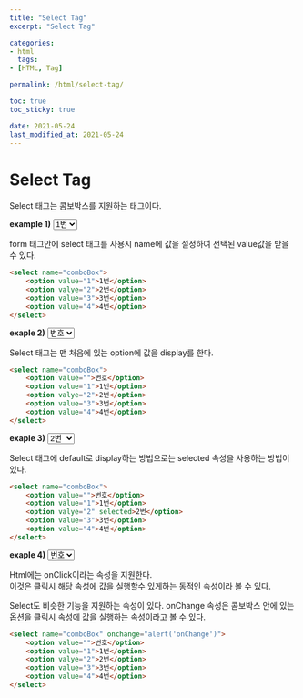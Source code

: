```yaml
---
title: "Select Tag"
excerpt: "Select Tag"

categories:
- html
  tags:
- [HTML, Tag]

permalink: /html/select-tag/

toc: true
toc_sticky: true

date: 2021-05-24
last_modified_at: 2021-05-24
---
```


# Select Tag

Select 태그는 콤보박스를 지원하는 태그이다.


**example 1)**
<select name="comboBox">
	<option value="1">1번</option>
	<option valye="2">2번</option>
	<option value="3">3번</option>
	<option value="4">4번</option>
</select> 


form 태그안에 select 태그를 사용시 name에 값을 설정하여 선택된 value값을 받을 수 있다. 
```html
<select name="comboBox">
	<option value="1">1번</option>
	<option valye="2">2번</option>
	<option value="3">3번</option>
	<option value="4">4번</option>
</select>
```


**exaple 2)**
<select name="comboBox">
	<option value="">번호</option>
	<option value="1">1번</option>
	<option valye="2">2번</option>
	<option value="3">3번</option>
	<option value="4">4번</option>
</select>

Select 태그는 맨 처음에 있는 option에 값을 display를 한다.
```html
<select name="comboBox">
	<option value="">번호</option>
	<option value="1">1번</option>
	<option valye="2">2번</option>
	<option value="3">3번</option>
	<option value="4">4번</option>
</select>
```
**exaple 3)**
<select name="comboBox">
	<option value="">번호</option>
	<option value="1">1번</option>
	<option valye="2" selected="">2번</option>
	<option value="3">3번</option>
	<option value="4">4번</option>
</select>

Select 태그에 default로 display하는 방법으로는 selected 속성을 사용하는 방법이 있다.

```html
<select name="comboBox">
	<option value="">번호</option>
	<option value="1">1번</option>
	<option valye="2" selected>2번</option>
	<option value="3">3번</option>
	<option value="4">4번</option>
</select>
```

**exaple 4)**
<select name="comboBox" onchange="alert('onChange')">
	<option value="">번호</option>
	<option value="1">1번</option>
	<option valye="2" >2번</option>
	<option value="3">3번</option>
	<option value="4">4번</option>
</select>

Html에는 onClick이라는 속성을 지원한다.  
이것은 클릭시 해당 속성에 값을 실행할수 있게하는 동적인 속성이라 볼 수 있다.

Select도 비슷한 기능을 지원하는 속성이 있다.
onChange 속성은 콤보박스 안에 있는 옵션을 클릭시 속성에 값을 실행하는 속성이라고 볼 수 있다.

```html
<select name="comboBox" onchange="alert('onChange')">
	<option value="">번호</option>
	<option value="1">1번</option>
	<option valye="2">2번</option>
	<option value="3">3번</option>
	<option value="4">4번</option>
</select>
```
